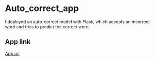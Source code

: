 # Auto_correct_app
I deployed an auto-correct model with Flask, which accepts an incorrect word and tries to predict the correct word.
## App link
[App url](https://auto-correct-app.herokuapp.com/)

